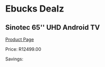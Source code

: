 
# Ebucks Dealz
## Sinotec 65'' UHD Android TV
[Product Page](https://www.ebucks.com/web/shop/productSelected.do?prodId=1197943297&catId=1147265922)

Price: R12499.00

Savings: 


	